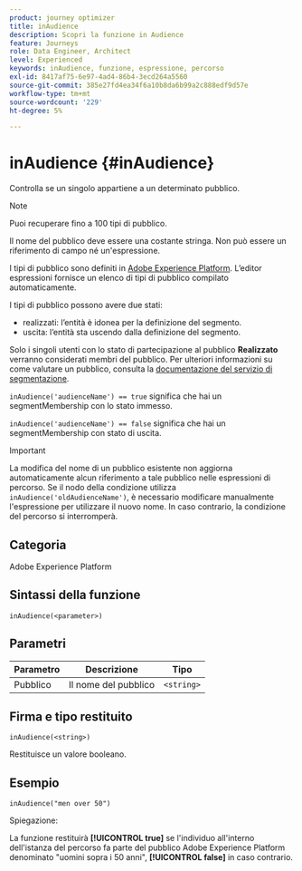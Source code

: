 ```yaml
---
product: journey optimizer
title: inAudience
description: Scopri la funzione in Audience
feature: Journeys
role: Data Engineer, Architect
level: Experienced
keywords: inAudience, funzione, espressione, percorso
exl-id: 8417af75-6e97-4ad4-86b4-3ecd264a5560
source-git-commit: 385e27fd4ea34f6a10b8da6b99a2c888edf9d57e
workflow-type: tm+mt
source-wordcount: '229'
ht-degree: 5%

---
```


# inAudience {#inAudience}

Controlla se un singolo appartiene a un determinato pubblico.

>[!NOTE]
>
>Puoi recuperare fino a 100 tipi di pubblico.

Il nome del pubblico deve essere una costante stringa. Non può essere un riferimento di campo né un&#39;espressione.

I tipi di pubblico sono definiti in [Adobe Experience Platform](https://platform.adobe.com/audience/overview). L’editor espressioni fornisce un elenco di tipi di pubblico compilato automaticamente.

I tipi di pubblico possono avere due stati:

* realizzati: l’entità è idonea per la definizione del segmento.
* uscita: l’entità sta uscendo dalla definizione del segmento.

Solo i singoli utenti con lo stato di partecipazione al pubblico **Realizzato** verranno considerati membri del pubblico. Per ulteriori informazioni su come valutare un pubblico, consulta la [documentazione del servizio di segmentazione](https://experienceleague.adobe.com/docs/experience-platform/segmentation/tutorials/evaluate-a-segment.html#interpret-segment-results).

`inAudience('audienceName') == true` significa che hai un segmentMembership con lo stato immesso.

`inAudience('audienceName') == false` significa che hai un segmentMembership con stato di uscita.


>[!IMPORTANT]
>
>La modifica del nome di un pubblico esistente non aggiorna automaticamente alcun riferimento a tale pubblico nelle espressioni di percorso. Se il nodo della condizione utilizza `inAudience('oldAudienceName')`, è necessario modificare manualmente l&#39;espressione per utilizzare il nuovo nome. In caso contrario, la condizione del percorso si interromperà.

## Categoria

Adobe Experience Platform

## Sintassi della funzione

`inAudience(<parameter>)`

## Parametri

| Parametro | Descrizione | Tipo |
|--- |--- |--- |
| Pubblico | Il nome del pubblico | `<string>` |

## Firma e tipo restituito

`inAudience(<string>)`

Restituisce un valore booleano.

## Esempio

`inAudience("men over 50")`

Spiegazione:

La funzione restituirà **[!UICONTROL true]** se l&#39;individuo all&#39;interno dell&#39;istanza del percorso fa parte del pubblico Adobe Experience Platform denominato &quot;uomini sopra i 50 anni&quot;, **[!UICONTROL false]** in caso contrario.

